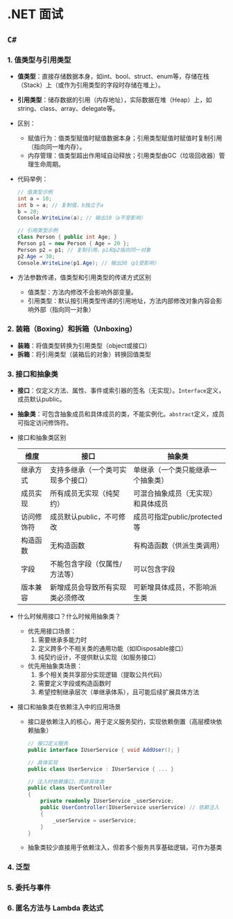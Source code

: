 # .NET 面试

## `C#`

### 1. 值类型与引用类型
  * **值类型**：直接存储数据本身，如int、bool、struct、enum等，存储在栈（Stack）上（或作为引用类型的字段时存储在堆上）。
  * **引用类型**：储存数据的引用（内存地址），实际数据在堆（Heap）上，如string、class、array、delegate等。
  * 区别：
    * 赋值行为：值类型赋值时赋值数据本身；引用类型赋值时赋值时复制引用（指向同一堆内存）。
    * 内存管理：值类型超出作用域自动释放；引用类型由GC（垃圾回收器）管理生命周期。
  * 代码举例：

      ```csharp
      // 值类型示例
      int a = 10;
      int b = a; // 复制值，b独立于a
      b = 20;
      Console.WriteLine(a); // 输出10（a不受影响）

      // 引用类型示例
      class Person { public int Age; }
      Person p1 = new Person { Age = 20 };
      Person p2 = p1; // 复制引用，p1和p2指向同一对象
      p2.Age = 30;
      Console.WriteLine(p1.Age); // 输出30（p1受影响）
      ```

  * 方法参数传递，值类型和引用类型的传递方式区别
    * 值类型：方法内修改不会影响外部变量。
    * 引用类型：默认按引用类型传递的引用地址，方法内部修改对象内容会影响外部（指向同一对象）

### 2. 装箱（Boxing）和拆箱（Unboxing）  
  * **装箱**：将值类型转换为引用类型（object或接口）
  * **拆箱**：将引用类型（装箱后的对象）转换回值类型

### 3. 接口和抽象类
  * **接口**：仅定义方法、属性、事件或索引器的签名（无实现）。`Interface`定义，成员默认public。
  * **抽象类**：可包含抽象成员和具体成员的类，不能实例化。`abstract`定义，成员可指定访问修饰符。
  * 接口和抽象类区别

    | 维度 | 接口 | 抽象类 |
    |------|------|--------|
    | 继承方式 | 支持多继承（一个类可实现多个接口） | 单继承（一个类只能继承一个抽象类） |
    | 成员实现 | 所有成员无实现（纯契约） | 可混合抽象成员（无实现）和具体成员 |
    | 访问修饰符 | 成员默认public，不可修改 | 成员可指定public/protected等 |
    | 构造函数 | 无构造函数 | 有构造函数（供派生类调用） |
    | 字段 | 不能包含字段（仅属性/方法等） | 可以包含字段 |
    | 版本兼容 | 新增成员会导致所有实现类必须修改 | 可新增具体成员，不影响派生类 |

  * 什么时候用接口？什么时候用抽象类？
    * 优先用接口场景：
      1. 需要继承多能力时
      2. 定义跨多个不相关类的通用功能（如IDisposable接口）
      3. 纯契约设计，不提供默认实现（如服务接口）
    * 优先用抽象类场景：
      1. 多个相关类共享部分实现逻辑（提取公共代码）
      2. 需要定义字段或构造函数时
      3. 希望控制继承层次（单继承体系），且可能后续扩展具体方法
  * 接口和抽象类在依赖注入中的应用场景
    * 接口是依赖注入的核心，用于定义服务契约，实现依赖倒置（高层模块依赖抽象）

        ```csharp
        // 接口定义服务
        public interface IUserService { void AddUser(); }

        // 具体实现
        public class UserService : IUserService { ... }

        // 注入时依赖接口，而非具体类
        public class UserController
        {
            private readonly IUserService _userService;
            public UserController(IUserService userService) // 依赖注入
            {
                _userService = userService;
            }
        }
        ```

    * 抽象类较少直接用于依赖注入，但若多个服务共享基础逻辑，可作为基类

### 4. 泛型

### 5. 委托与事件

### 6. 匿名方法与 Lambda 表达式